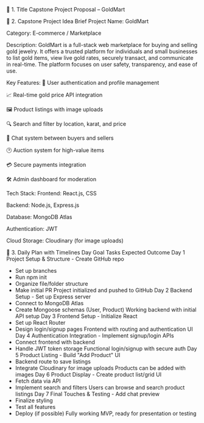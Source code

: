 🔹 1. Title
Capstone Project Proposal – GoldMart

🔹 2. Capstone Project Idea Brief
Project Name:
GoldMart

Category:
E-commerce / Marketplace

Description:
GoldMart is a full-stack web marketplace for buying and selling gold jewelry. It offers a trusted platform for individuals and small businesses to list gold items, view live gold rates, securely transact, and communicate in real-time. The platform focuses on user safety, transparency, and ease of use.

Key Features:
🔐 User authentication and profile management

📈 Real-time gold price API integration

🖼️ Product listings with image uploads

🔍 Search and filter by location, karat, and price

💬 Chat system between buyers and sellers

🕑 Auction system for high-value items

💳 Secure payments integration

🛠️ Admin dashboard for moderation

Tech Stack:
Frontend: React.js, CSS

Backend: Node.js, Express.js

Database: MongoDB Atlas

Authentication: JWT

Cloud Storage: Cloudinary (for image uploads)

🔹 3. Daily Plan with Timelines
Day	Goal	Tasks	Expected Outcome
Day 1	Project Setup & Structure	- Create GitHub repo
- Set up branches
- Run npm init
- Organize file/folder structure
- Make initial PR	Project initialized and pushed to GitHub
Day 2	Backend Setup	- Set up Express server
- Connect to MongoDB Atlas
- Create Mongoose schemas (User, Product)	Working backend with initial API setup
Day 3	Frontend Setup	- Initialize React
- Set up React Router
- Design login/signup pages	Frontend with routing and authentication UI
Day 4	Authentication Integration	- Implement signup/login APIs
- Connect frontend with backend
- Handle JWT token storage	Functional login/signup with secure auth
Day 5	Product Listing	- Build "Add Product" UI
- Backend route to save listings
- Integrate Cloudinary for image uploads	Products can be added with images
Day 6	Product Display	- Create product list/grid UI
- Fetch data via API
- Implement search and filters	Users can browse and search product listings
Day 7	Final Touches & Testing	- Add chat preview
- Finalize styling
- Test all features
- Deploy (if possible)	Fully working MVP, ready for presentation or testing

